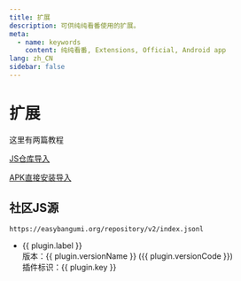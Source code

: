 ```yaml
---
title: 扩展
description: 可供纯纯看番使用的扩展。
meta:
  - name: keywords
    content: 纯纯看番, Extensions, Official, Android app
lang: zh_CN
sidebar: false
---
```

# 扩展

这里有两篇教程

[JS仓库导入](/docs/getting-started#_1-js-仓库导入-推荐)

[APK直接安装导入](/docs/getting-started#_2-apk-直接安装导入)

<script setup>
import { onMounted, ref } from 'vue'

const plugin_list = ref([])

onMounted(() => {
  fetch("/repository/v2/index.jsonl")
    .then((response) => response.text())
    .then((jsonl) => {
      const lines = jsonl.trim().split('\n');
      const data = lines.map(line => JSON.parse(line));
      plugin_list.value = data;
    })
})
</script>

## 社区JS源

```
https://easybangumi.org/repository/v2/index.jsonl
```

<ul :class="$style.pluginList">
  <li v-for="plugin in plugin_list" :key="plugin.key" :class="$style.pluginItem">
    <div :class="$style.pluginInfo">
      <div :class="$style.pluginLabel">{{ plugin.label }}</div>
      <div :class="$style.pluginVersion">版本：{{ plugin.versionName }} ({{ plugin.versionCode }})</div>
      <div :class="$style.pluginKey">插件标识：{{ plugin.key }}</div>
    </div>
  </li>
</ul>

<style module>
.pluginList {
  list-style: none;
  padding: 0;
  margin: 24px 0;
}

.pluginItem {
  display: flex;
  align-items: center;
  background: #f8f9fa;
  border: 1px solid #e9ecef;
  border-radius: 8px;
  margin-bottom: 16px;
  padding: 16px;
  transition: box-shadow 0.3s ease;
}

.pluginItem:hover {
  box-shadow: 0 4px 12px rgba(0, 0, 0, 0.1);
}

.pluginInfo {
  flex: 1;
  display: flex;
  flex-direction: column;
  gap: 4px;
}

.pluginLabel {
  font-size: 1.2em;
  font-weight: 600;
  color: #2c3e50;
  margin-bottom: 4px;
}

.pluginVersion {
  color: #6c757d;
  font-size: 0.9em;
}

.pluginKey {
  color: #6c757d;
  font-size: 0.85em;
  font-family: monospace;
}

@media (max-width: 768px) {
  .pluginItem {
    flex-direction: column;
    text-align: center;
  }
  
  .pluginCover {
    margin-right: 0;
    margin-bottom: 12px;
  }
}
</style>
